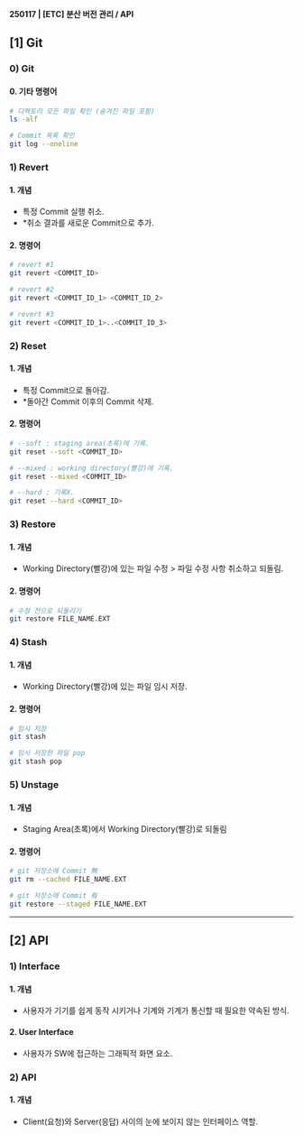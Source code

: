 **250117 | [ETC] 분산 버전 관리 / API**
## [1] Git
### 0) Git
#### 0. 기타 명령어
```bash
# 디렉토리 모든 파일 확인 (숨겨진 파일 포함)
ls -alf

# Commit 목록 확인
git log --oneline
```

### 1) Revert
#### 1. 개념
- 특정 Commit 실행 취소.
- *취소 결과를 새로운 Commit으로 추가.
#### 2. 명령어
```bash
# revert #1
git revert <COMMIT_ID>

# revert #2
git revert <COMMIT_ID_1> <COMMIT_ID_2>

# revert #3
git revert <COMMIT_ID_1>..<COMMIT_ID_3>
```

### 2) Reset
#### 1. 개념
- 특정 Commit으로 돌아감.
- *돌아간 Commit 이후의 Commit 삭제.
#### 2. 명령어
```bash
# --soft : staging area(초록)에 기록.
git reset --soft <COMMIT_ID>

# --mixed : working directory(빨강)에 기록.
git reset --mixed <COMMIT_ID>

# --hard : 기록X.
git reset --hard <COMMIT_ID>
```

### 3) Restore
#### 1. 개념
- Working Directory(빨강)에 있는 파일 수정 > 파일 수정 사항 취소하고 되돌림.
#### 2. 명령어
```bash
# 수정 전으로 되돌리기
git restore FILE_NAME.EXT
```

### 4) Stash
#### 1. 개념
- Working Directory(빨강)에 있는 파일 임시 저장.
#### 2. 명령어
```bash
# 임시 저장
git stash

# 임시 저장한 파일 pop
git stash pop
```

### 5) Unstage
#### 1. 개념
- Staging Area(초록)에서 Working Directory(빨강)로 되돌림
#### 2. 명령어
```bash
# git 저장소에 Commit 無 
git rm --cached FILE_NAME.EXT

# git 저장소에 Commit 有
git restore --staged FILE_NAME.EXT
```

---

## [2] API
### 1) Interface
#### 1. 개념
- 사용자가 기기를 쉽게 동작 시키거나 기계와 기계가 통신할 때 필요한 약속된 방식.
#### 2. User Interface
- 사용자가 SW에 접근하는 그래픽적 화면 요소.
### 2) API
#### 1. 개념
- Client(요청)와 Server(응답) 사이의 눈에 보이지 않는 인터페이스 역할.
